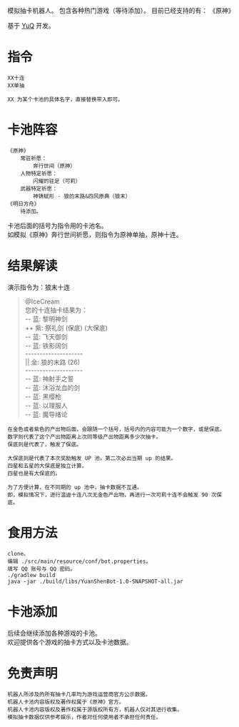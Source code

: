 模拟抽卡机器人。
包含各种热门游戏（等待添加）。
目前已经支持的有：
《原神》


基于 [YuQ](https://github.com/YuQWorks/YuQ) 开发。

# 指令

```
XX十连
XX单抽

XX 为某个卡池的具体名字，直接替换带入即可。
```

# 卡池阵容

```
《原神》
    常驻祈愿：
        奔行世间（原神）
    人物特定祈愿：
        闪耀的驻足（可莉）
    武器特定祈愿：
        神铸赋形 - 狼的末路&四风原典（狼末）
《明日方舟》
    待添加。
```
卡池后面的括号为指令用的卡池名。  
如模拟《原神》奔行世间祈愿，则指令为原神单抽，原神十连。

# 结果解读

演示指令为：狼末十连
>@IceCream  
您的十连抽卡结果为：  
-- 蓝: 黎明神剑  
++ 紫: 祭礼剑 (保底) (大保底)   
-- 蓝: 飞天御剑  
-- 蓝: 铁影阔剑<br>
--------------------<br>
|| 金: 狼的末路 (26)  
--------------------<br>
-- 蓝: 神射手之誓  
-- 蓝: 沐浴龙血的剑  
-- 蓝: 黑缨枪  
-- 蓝: 以理服人  
-- 蓝: 魔导绪论  

```
在金色或者紫色的产出物后面，会跟随一个括号，括号内的内容可能为一个数字，或是保底。
数字则代表了这个产出物距离上次同等级产出物距离多少次抽卡。
保底则是代表了，触发了保底。

大保底则是代表了本次奖励触发 UP 池，第二次必出当期 up 的结果。
四星和五星的大保底是独立计算。
四星也是有大保底的。

为了方便计算，在不同期的 up 池中，抽卡数据不互通。
即，模拟情况下，进行温迪十连八次无金色产出物，再进行一次可莉十连不会触发 90 次保底。
```
 
# 食用方法

```
clone。
编辑 ./src/main/resource/conf/bot.properties。
填写 QQ 账号与 QQ 密码。
./gradlew build
java -jar ./build/libs/YuanShenBot-1.0-SNAPSHOT-all.jar
```

# 卡池添加

后续会继续添加各种游戏的卡池。  
欢迎提供各个游戏的抽卡方式以及卡池数据。  

# 免责声明

```
机器人所涉及的所有抽卡几率均为游戏运营商官方公示数据。
机器人卡池内容版权及著作权属于《原神》官方。
机器人卡池内容版权及著作权属于源版权所有方，机器人仅对其进行收集。
模拟抽卡数据仅供参考娱乐，作者对任何使用者不承担任何责任。
```